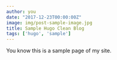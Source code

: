 ```yaml
---
author: you
date: "2017-12-23T00:00:00Z"
image: img/post-sample-image.jpg
title: Sample Hugo Clean Blog
tags: ['hugo', 'sample']
---
```


You know this is a sample page of my site.
